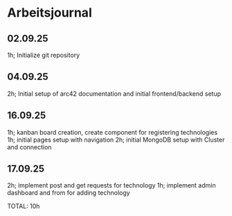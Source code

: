 # Arbeitsjournal

## 02.09.25
1h; Initialize git repository

## 04.09.25
2h; Initial setup of arc42 documentation and initial frontend/backend setup

## 16.09.25
1h; kanban board creation, create component for registering technologies
1h; initial pages setup with navigation
2h; initial MongoDB setup with Cluster and connection

## 17.09.25
2h; implement post and get requests for technology
1h; implement admin dashboard and from for adding technology

TOTAL: 10h